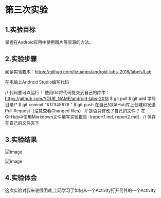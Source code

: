 # 第三次实验

## 1.实验目标
掌握在Android应用中使用图片等资源的方法。

## 2.实验步骤
阅读实验要求：https://github.com/hzuapps/android-labs-2018/labels/Lab
 
在电脑上Android Studio编写代码
 
 // 代码要可以运行！
 使用Git将代码提交到自己的库中：https://github.com/YOUR_NAME/android-labs-2018
 $ git pull
 $ git add 学号目录/*
 $ git commit "#12345678 "
 $ git push
 在自己的GitHub库上创建和发送Pull Request（注意查看Changed files）
 // 是否只修改了自己的文件？
 在GitHub中使用Markdown文件编写实验报告（report1.md, report2.md）
 // 保存在自己的文件夹下

## 3.实验结果

![image](https://github.com/heyingsen/android-labs-2018/blob/master/soft1614080902302/Third/tupian1.png)

![image](https://github.com/heyingsen/android-labs-2018/blob/master/soft1614080902302/Third/tupian2.png)

## 4.实验体会
这次实验对我来说很困难,上网学习了如何从一个Activity打开另外的一个Activity
